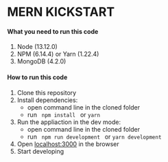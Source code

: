 # MERN KICKSTART

#### What you need to run this code
1. Node (13.12.0)
2. NPM (6.14.4) or Yarn (1.22.4)
3. MongoDB (4.2.0)

####  How to run this code
1. Clone this repository
2. Install dependencies:
   - open command line in the cloned folder
   - run ```  npm install  ``` or ``` yarn ```
3. Run the appliaction in the dev mode:
   - open command line in the cloned folder
   - run ```  npm run development  ``` or ``` yarn development ```
4. Open [localhost:3000](http://localhost:3000/) in the browser
5. Start developing